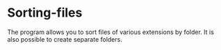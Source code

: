 # Sorting-files
The program allows you to sort files of various extensions by folder. It is also possible to create separate folders.
